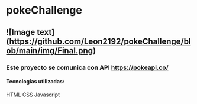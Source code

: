 # pokeChallenge

## ![Image text] (https://github.com/Leon2192/pokeChallenge/blob/main/img/Final.png)

### Este proyecto se comunica con API https://pokeapi.co/

#### Tecnologías utilizadas:
HTML
CSS
Javascript
